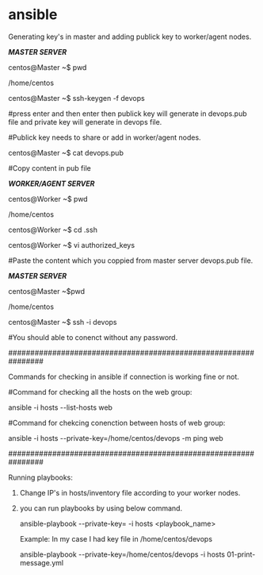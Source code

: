 # ansible

Generating key's in master and adding publick key to worker/agent nodes.

*********************MASTER SERVER*********************

centos@Master ~$ pwd

/home/centos

centos@Master ~$ ssh-keygen -f devops  

#press enter and then enter then publick key will generate in devops.pub file and private key will generate in devops file.

#Publick key needs to share or add in worker/agent nodes.

centos@Master ~$ cat devops.pub

#Copy content in pub file

*********************WORKER/AGENT SERVER*********************

centos@Worker ~$ pwd

/home/centos

centos@Worker ~$ cd .ssh

centos@Worker ~$ vi authorized_keys

#Paste the content which you coppied from master server devops.pub file.

*********************MASTER SERVER*********************

centos@Master ~$pwd

/home/centos

centos@Master ~$ ssh -i devops <workerip>


#You should able to conenct without any password.

################################################################

Commands for checking in ansible if connection is working fine or not.

#Command for checking all the hosts on the web group:

ansible -i hosts --list-hosts web

#Command for chekcing conenction between hosts of web group:

ansible -i hosts --private-key=/home/centos/devops -m ping web


################################################################

Running playbooks:

1) Change IP's in hosts/inventory file according to your worker nodes.

2) you can run playbooks by using below command.

    ansible-playbook --private-key=<key-file Location> -i hosts <playbook_name>
  
    Example: In my case I had key file in /home/centos/devops
  
    ansible-playbook --private-key=/home/centos/devops -i hosts 01-print-message.yml
